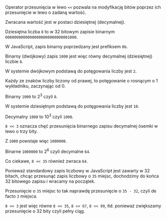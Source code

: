 Operator przesunięcia w lewo `<<` pozwala na modyfikację bitów poprzez ich przesunięcie w lewo o zadaną wartość.

Zwracana wartość jest w postaci dziesiętnej (decymalnej).

Dziesiętna liczba `8` to w 32 bitowym zapisie binarnym `00000000000000000000000000001000`.

W JavaScript, zapis binarny poprzedzany jest prefiksem `0b`.

Binarny (dwójkowy) zapis `1000` jest więc równy decymalnej (dziesiętnej) liczbie `8`.

W systemie dwójkowym podstawą do potęgowania liczby jest `2`.

Każdy ze znaków liczby liczony od prawej, to potęgowanie o rosnącym o 1 wykładniku, zaczynając od 0.

Binarny `1000` to 2<sup>3</sup> czyli `8`.

W systemie dziesiętnym podstawą do potęgowania liczby jest `10`.

Decymalny `1000` to 10<sup>3</sup> czyli `1000`.

`8 << 3` oznacza chęć przesunięcia binarnego zapisu decymalnej ósemki w lewo o trzy bity.

Z `1000` powstaje więc `1000000`.

Binarne `1000000` to 2<sup>6</sup> czyli decymalne `64`.

Co ciekawe, `8 << 35` również zwraca `64`.

Ponieważ standardowy zapis liczbowy w JavaScript jest zawarty w 32 bitach, chcąc przesunąć zapis liczbowy o `35` miejsc, dochodzimy do końca 32 bitowego zapisu i wracamy na początek.

Przesunięcie o `35` miejsc to tak naprawdę przesunięcie o `35 - 32`, czyli de facto `3` miejsca.

`8 << 3` jest więc równe `8 << 35`, `8 << 67`, `8 << 99`, itd. ponieważ zwiększamy przesunięcie o 32 bity czyli pełny ciąg.
